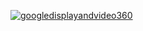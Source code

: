 [![googledisplayandvideo360](https://img.shields.io/badge/Start_APP-green?&style=flat)](https://colab.research.google.com/github/brandon57l/MoeChat-Live2D/blob/main/colab.ipynb)
